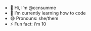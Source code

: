 - 👋 Hi, I’m @ccnsumme
- 🌱 I’m currently learning how to code
- 😄 Pronouns: she/them
- ⚡ Fun fact: i'm 10

<!---
ccnsumme/ccnsumme is a ✨ special ✨ repository because its `README.md` (this file) appears on your GitHub profile.
You can click the Preview link to take a look at your changes.
--->
